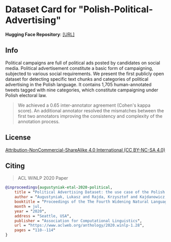 # Dataset Card for "Polish-Political-Advertising"
**Hugging Face Repository**: [[URL]](https://huggingface.co/datasets/laugustyniak/political-advertising-pl)

## Info

Political campaigns are full of political ads posted by candidates on social media. Political advertisement constitute a basic form of campaigning, subjected to various social requirements. We present the first publicly open dataset for detecting specific text chunks and categories of political advertising in the Polish language. It contains 1,705 human-annotated tweets tagged with nine categories, which constitute campaigning under Polish electoral law.

> We achieved a 0.65 inter-annotator agreement (Cohen's kappa score). An additional annotator resolved the mismatches between the first two annotators improving the consistency and complexity of the annotation process.

## License

[Attribution-NonCommercial-ShareAlike 4.0 International (CC BY-NC-SA 4.0)](https://creativecommons.org/licenses/by-nc-sa/4.0/)

## Citing

> ACL WiNLP 2020 Paper

```bibtex
@inproceedings{augustyniak-etal-2020-political,
    title = "Political Advertising Dataset: the use case of the Polish 2020 Presidential Elections",
    author = "Augustyniak, Lukasz and Rajda, Krzysztof and Kajdanowicz, Tomasz and Bernaczyk, Micha{\l}",
    booktitle = "Proceedings of the The Fourth Widening Natural Language Processing Workshop",
    month = jul,
    year = "2020",
    address = "Seattle, USA",
    publisher = "Association for Computational Linguistics",
    url = "https://www.aclweb.org/anthology/2020.winlp-1.28",
    pages = "110--114"
}
```